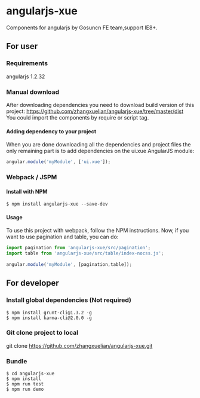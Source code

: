# angularjs-xue
Components for angularjs by Gosuncn FE team,support IE8+.
## For user
### Requirements
angularjs 1.2.32 
### Manual download
After downloading dependencies you need to download build version of this project: https://github.com/zhangxuelian/angularjs-xue/tree/master/dist  
You could import the components by require or script tag.  
#### Adding dependency to your project
When you are done downloading all the dependencies and project files the only remaining part is to add dependencies on the ui.xue AngularJS module:
```javascript
angular.module('myModule', ['ui.xue']);
```
### Webpack / JSPM
#### Install with NPM
```
$ npm install angularjs-xue --save-dev
```
#### Usage
To use this project with webpack, follow the NPM instructions. Now, if you want to use pagination and table, you can do:
```javascript
import pagination from 'angularjs-xue/src/pagination';
import table from 'angularjs-xue/src/table/index-nocss.js';
  
angular.module('myModule', [pagination,table]);
```
## For developer
### Install global dependencies (Not required)
```
$ npm install grunt-cli@1.3.2 -g  
$ npm install karma-cli@2.0.0 -g  
```
### Git clone project to local
git clone https://github.com/zhangxuelian/angularjs-xue.git
### Bundle
```
$ cd angularjs-xue  
$ npm install  
$ npm run test
$ npm run demo
```
